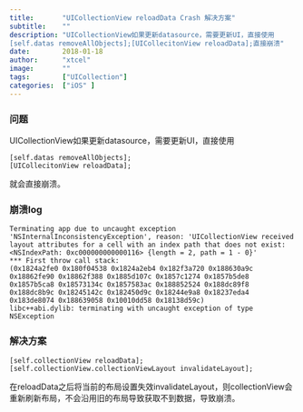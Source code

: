 ```yaml
---
title:       "UICollectionView reloadData Crash 解决方案"
subtitle:    ""
description: "UICollectionView如果更新datasource，需要更新UI，直接使用
[self.datas removeAllObjects];[UICollecitonView reloadData];直接崩溃"
date:        2018-01-18
author:      "xtcel"
image:       ""
tags:        ["UICollection"]
categories:  ["iOS" ]
---
```


### 问题

UICollectionView如果更新datasource，需要更新UI，直接使用

```objc
[self.datas removeAllObjects];
[UICollecitonView reloadData];
```

就会直接崩溃。

### 崩溃log

```objc
Terminating app due to uncaught exception 'NSInternalInconsistencyException', reason: 'UICollectionView received layout attributes for a cell with an index path that does not exist: <NSIndexPath: 0xc000000000000116> {length = 2, path = 1 - 0}'
*** First throw call stack:
(0x1824a2fe0 0x180f04538 0x1824a2eb4 0x182f3a720 0x188630a9c 0x18862fe90 0x18862f388 0x1885d107c 0x1857c1274 0x1857b5de8 0x1857b5ca8 0x18573134c 0x1857583ac 0x188852524 0x188dc89f8 0x188dc8b9c 0x18245142c 0x182450d9c 0x18244e9a8 0x18237eda4 0x183de8074 0x188639058 0x10010dd58 0x18138d59c)
libc++abi.dylib: terminating with uncaught exception of type NSException
```

### 解决方案

```objc
[self.collectionView reloadData];
[self.collectionView.collectionViewLayout invalidateLayout];
```

在reloadData之后将当前的布局设置失效invalidateLayout，则collectionView会重新刷新布局，不会沿用旧的布局导致获取不到数据，导致崩溃。
